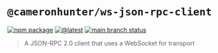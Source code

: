 # `@cameronhunter/ws-json-rpc-client`

[![npm package](https://img.shields.io/npm/v/%40cameronhunter/ws-json-rpc-client?logo=npm)](https://www.npmjs.com/package/@cameronhunter/ws-json-rpc-client)
[![@latest](https://img.shields.io/github/actions/workflow/status/cameronhunter/ws-json-rpc-client/post-release.yml?logo=npm&label=%40latest)](https://github.com/cameronhunter/ws-json-rpc-client/actions/workflows/post-release.yml)
[![main branch status](https://img.shields.io/github/actions/workflow/status/cameronhunter/ws-json-rpc-client/post-merge.yml?logo=github&label=main)](https://github.com/cameronhunter/ws-json-rpc-client/actions/workflows/post-merge.yml)

> A JSON-RPC 2.0 client that uses a WebSocket for transport

